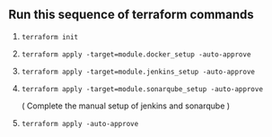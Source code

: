 ## Run this sequence of terraform commands

1. `terraform init`
2. `terraform apply -target=module.docker_setup -auto-approve`
3. `terraform apply -target=module.jenkins_setup -auto-approve`
4. `terraform apply -target=module.sonarqube_setup -auto-approve`

   ( Complete the manual setup of jenkins and sonarqube )
5. `terraform apply -auto-approve`
